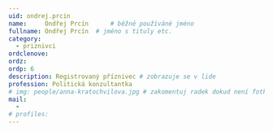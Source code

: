 ```yaml
---
uid: ondrej.prcin
name:     Ondřej Prcín  	# běžně používáné jméno
fullname: Ondřej Prcín 	# jméno s tituly etc.
category:
  - priznivci
ordclenove: 
ordz: 
ordp: 6
description: Registrovaný příznivec # zobrazuje se v lide
profession: Politická konzultantka
# img: people/anna-kratochvilova.jpg # zakomentuj radek dokud není fotka
mail:
  - 
# profiles:
---
```

